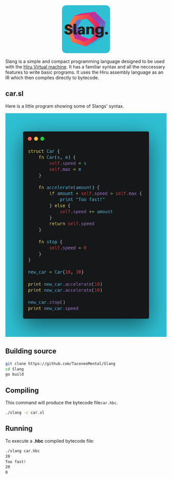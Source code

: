 <div style="text-align:center"><img height="150x" src="https://raw.githubusercontent.com/TaconeoMental/Slang/main/assets/slang_logo.png" /></div>

Slang is a simple and compact programming language designed to be used with the [Hiru Virtual machine](https://github.com/TaconeoMental/Hiru-VM). It has a familiar syntax and all the neccessary features to write basic programs.
It uses the Hiru assembly language as an IR which then compiles directly to bytecode.

## car.sl
Here is a little program showing some of Slangs' syntax.
<div style="text-align:center"><img height="700em" src="https://raw.githubusercontent.com/TaconeoMental/Slang/main/assets/code_example.png" /></div>

## Building source
```bash
git clone https://github.com/TaconeoMental/Slang
cd Slang
go build
```

## Compiling
This command will produce the bytecode file```car.hbc```.
```bash
./slang -c car.sl
```

## Running
To execute a __.hbc__ compiled bytecode file:
```bash
./slang car.hbc
20
Too fast!
20
0
```
